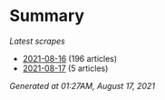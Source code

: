 # Summary
*Latest scrapes*
* [2021-08-16](https://github.com/nuuuwan/news_lk/blob/data/news_lk.2021-08-16.json) (196 articles)
* [2021-08-17](https://github.com/nuuuwan/news_lk/blob/data/news_lk.2021-08-17.json) (5 articles)

*Generated at 01:27AM, August 17, 2021*
